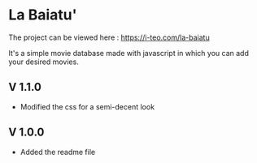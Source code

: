 # La Baiatu'
The project can be viewed here : https://i-teo.com/la-baiatu

It's a simple movie database made with javascript in which you can add your desired movies.

## V 1.1.0
* Modified the css for a semi-decent look

## V 1.0.0
* Added the readme file
